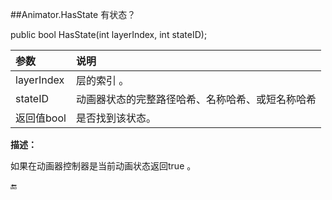 ##Animator.HasState 有状态？

public bool HasState(int layerIndex, int stateID);

|参数|说明|
|:--|:--|
|layerIndex|层的索引 。|
|stateID|动画器状态的完整路径哈希、名称哈希、或短名称哈希|
|返回值bool|是否找到该状态。|

**描述：**

如果在动画器控制器是当前动画状态返回true 。


🔚



